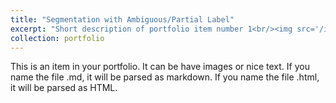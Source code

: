 ```yaml
---
title: "Segmentation with Ambiguous/Partial Label"
excerpt: "Short description of portfolio item number 1<br/><img src='/images/image_lin2023Adaptive_main.png'>"
collection: portfolio
---
```


This is an item in your portfolio. It can be have images or nice text. If you name the file .md, it will be parsed as markdown. If you name the file .html, it will be parsed as HTML. 
